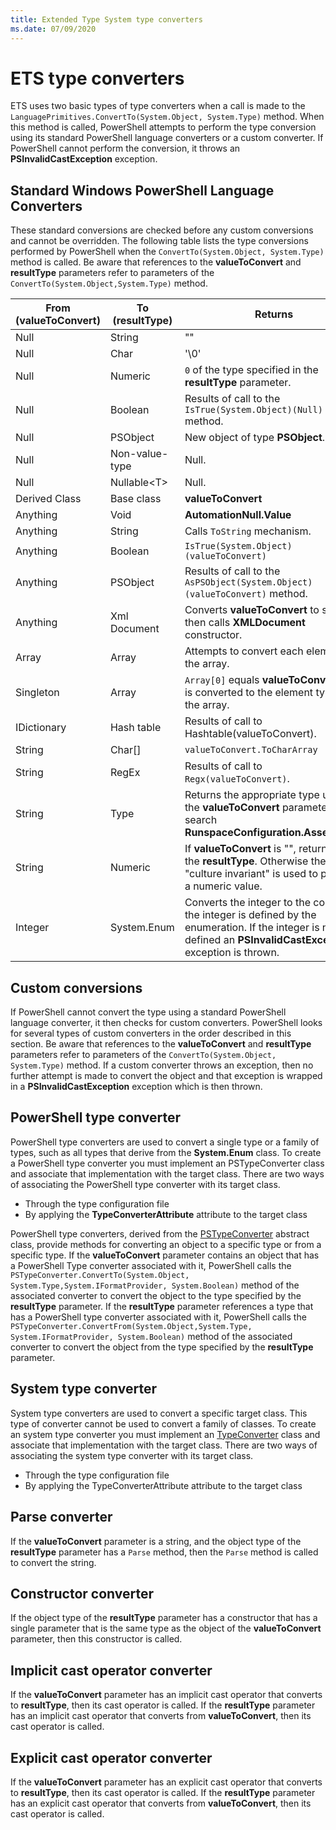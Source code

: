 ```yaml
---
title: Extended Type System type converters
ms.date: 07/09/2020
---
```

# ETS type converters

ETS uses two basic types of type converters when a call is made to the
`LanguagePrimitives.ConvertTo(System.Object, System.Type)` method. When this method is called,
PowerShell attempts to perform the type conversion using its standard PowerShell language converters
or a custom converter. If PowerShell cannot perform the conversion, it throws an
**PSInvalidCastException** exception.

## Standard Windows PowerShell Language Converters

These standard conversions are checked before any custom conversions and cannot be overridden. The
following table lists the type conversions performed by PowerShell when the
`ConvertTo(System.Object, System.Type)` method is called. Be aware that references to the
**valueToConvert** and **resultType** parameters refer to parameters of the
`ConvertTo(System.Object,System.Type)` method.

| From (valueToConvert) |  To (resultType)  |                                                                               Returns                                                                               |
| --------------------- | ----------------- | ------------------------------------------------------------------------------------------------------------------------------------------------------------------- |
| Null                  | String            | ""                                                                                                                                                                  |
| Null                  | Char              | '\0'                                                                                                                                                                |
| Null                  | Numeric           | `0` of the type specified in the **resultType** parameter.                                                                                                          |
| Null                  | Boolean           | Results of call to the `IsTrue(System.Object)(Null)` method.                                                                                                        |
| Null                  | PSObject          | New object of type **PSObject**.                                                                                                                                    |
| Null                  | Non-value-type    | Null.                                                                                                                                                               |
| Null                  | Nullable&lt;T&gt; | Null.                                                                                                                                                               |
| Derived Class         | Base class        | **valueToConvert**                                                                                                                                                  |
| Anything              | Void              | **AutomationNull.Value**                                                                                                                                            |
| Anything              | String            | Calls `ToString` mechanism.                                                                                                                                         |
| Anything              | Boolean           | `IsTrue(System.Object) (valueToConvert)`                                                                                                                            |
| Anything              | PSObject          | Results of call to the `AsPSObject(System.Object) (valueToConvert)` method.                                                                                         |
| Anything              | Xml Document      | Converts **valueToConvert** to string, then calls **XMLDocument** constructor.                                                                                      |
| Array                 | Array             | Attempts to convert each element of the array.                                                                                                                      |
| Singleton             | Array             | `Array[0]` equals **valueToConvert** that is converted to the element type of the array.                                                                            |
| IDictionary           | Hash table        | Results of call to Hashtable(valueToConvert).                                                                                                                       |
| String                | Char[]            | `valueToConvert.ToCharArray`                                                                                                                                        |
| String                | RegEx             | Results of call to `Regx(valueToConvert)`.                                                                                                                          |
| String                | Type              | Returns the appropriate type using the **valueToConvert** parameter to search **RunspaceConfiguration.Assemblies**.                                                 |
| String                | Numeric           | If **valueToConvert** is "", returns `0` of the **resultType**. Otherwise the culture "culture invariant" is used to produce a numeric value.                       |
| Integer               | System.Enum       | Converts the integer to the constant if the integer is defined by the enumeration. If the integer is not defined an **PSInvalidCastException** exception is thrown. |

## Custom conversions

If PowerShell cannot convert the type using a standard PowerShell language converter, it then checks
for custom converters. PowerShell looks for several types of custom converters in the order
described in this section. Be aware that references to the **valueToConvert** and **resultType**
parameters refer to parameters of the `ConvertTo(System.Object, System.Type)` method. If a custom
converter throws an exception, then no further attempt is made to convert the object and that
exception is wrapped in a **PSInvalidCastException** exception which is then thrown.

## PowerShell type converter

PowerShell type converters are used to convert a single type or a family of types, such as all types
that derive from the **System.Enum** class. To create a PowerShell type converter you must implement
an PSTypeConverter class and associate that implementation with the target class. There are two ways
of associating the PowerShell type converter with its target class.

- Through the type configuration file
- By applying the **TypeConverterAttribute** attribute to the target class

PowerShell type converters, derived from the
[PSTypeConverter](/dotnet/api/system.management.automation.pstypeconverter) abstract class, provide
methods for converting an object to a specific type or from a specific type. If the
**valueToConvert** parameter contains an object that has a PowerShell Type converter associated with
it, PowerShell calls the
`PSTypeConverter.ConvertTo(System.Object, System.Type,System.IFormatProvider, System.Boolean)`
method of the associated converter to convert the object to the type specified by the **resultType**
parameter. If the **resultType** parameter references a type that has a PowerShell type converter
associated with it, PowerShell calls the
`PSTypeConverter.ConvertFrom(System.Object,System.Type, System.IFormatProvider, System.Boolean)`
method of the associated converter to convert the object from the type specified by the
**resultType** parameter.

## System type converter

System type converters are used to convert a specific target class. This type of converter cannot be
used to convert a family of classes. To create an system type converter you must implement an
[TypeConverter](/dotnet/api/system.management.automation.runspaces.typedata.typeconverter#System_Management_Automation_Runspaces_TypeData_TypeConverter)
class and associate that implementation with the target class. There are two ways of associating the
system type converter with its target class.

- Through the type configuration file
- By applying the TypeConverterAttribute attribute to the target class

## Parse converter

If the **valueToConvert** parameter is a string, and the object type of the **resultType** parameter
has a `Parse` method, then the `Parse` method is called to convert the string.

## Constructor converter

If the object type of the **resultType** parameter has a constructor that has a single parameter
that is the same type as the object of the **valueToConvert** parameter, then this constructor is
called.

## Implicit cast operator converter

If the **valueToConvert** parameter has an implicit cast operator that converts to **resultType**,
then its cast operator is called. If the **resultType** parameter has an implicit cast operator that
converts from **valueToConvert**, then its cast operator is called.

## Explicit cast operator converter

If the **valueToConvert** parameter has an explicit cast operator that converts to **resultType**,
then its cast operator is called. If the **resultType** parameter has an explicit cast operator that
converts from **valueToConvert**, then its cast operator is called.
